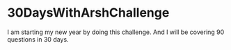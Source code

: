 # 30DaysWithArshChallenge
I am starting my new year by doing this challenge. And I will be covering 90 questions in 30 days.
